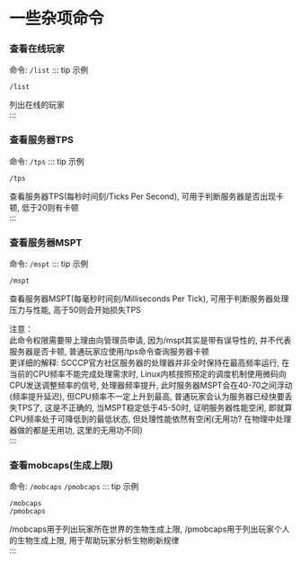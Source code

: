 # 一些杂项命令
### 查看在线玩家
命令: `/list` 
::: tip 示例
```
/list
```
列出在线的玩家  
:::  
### 查看服务器TPS
命令: `/tps` 
::: tip 示例
```
/tps
```
查看服务器TPS(每秒时间刻/Ticks Per Second), 可用于判断服务器是否出现卡顿, 低于20则有卡顿  
:::  
### 查看服务器MSPT
命令: `/mspt` 
::: tip 示例
```
/mspt
```

查看服务器MSPT(每毫秒时间刻/Milliseconds Per Tick), 可用于判断服务器处理压力与性能, 高于50则会开始损失TPS  
  
注意：  
此命令权限需要带上理由向管理员申请, 因为/mspt其实是带有误导性的, 并不代表服务器是否卡顿, 普通玩家应使用/tps命令查询服务器卡顿  
更详细的解释: SCCCP官方社区服务器的处理器并非全时保持在最高频率运行, 在当前的CPU频率不能完成处理需求时, Linux内核按照预定的调度机制使用微码向CPU发送调整频率的信号, 处理器频率提升, 此时服务器MSPT会在40-70之间浮动(频率提升延迟), 但CPU频率不一定上升到最高, 普通玩家会认为服务器已经快要丢失TPS了, 这是不正确的, 当MSPT稳定低于45-50时, 证明服务器性能空闲, 即就算CPU频率处于可降低到的最低状态, 但处理性能依然有空闲(无用功? 在物理中处理器做的都是无用功, 这里的无用功不同)  
:::  
### 查看mobcaps(生成上限)
命令: `/mobcaps` `/pmobcaps` 
::: tip 示例
```
/mobcaps
/pmobcaps
```
/mobcaps用于列出玩家所在世界的生物生成上限, /pmobcaps用于列出玩家个人的生物生成上限, 用于帮助玩家分析生物刷新规律  
:::  
